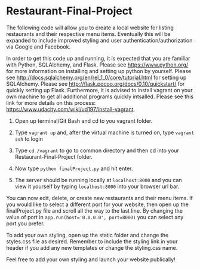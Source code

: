 # Restaurant-Final-Project
The following code will allow you to create a local website for listing restaurants and their respective menu items. 
Eventually this will be expanded to include improved styling and user authentication/authorization via Google and Facebook.


In order to get this code up and running, it is expected that you are familiar with Python, SQLAlchemy, and Flask. Please see
https://www.python.org/ for more information on installing and setting up python by yourself. Please see http://docs.sqlalchemy.org/en/rel_1_0/core/tutorial.html for setting up SQLAlchemy. Please see http://flask.pocoo.org/docs/0.10/quickstart/ for quickly setting up Flask. 
Furthermore, it is advised to install vagrant on your own machine to get all additional programs quickly intsalled. Please see this link for more details on this process: https://www.udacity.com/wiki/ud197/install-vagrant.


1. Open up terminal/Git Bash and cd to you vagrant folder.

2. Type `vagrant up` and, after the virtual machine is turned on, type `vagrant ssh` to login

3. Type `cd /vagrant` to go to common directory and then cd into your Restaurant-Final-Project folder.

4. Now type `python finalProject.py` and hit enter.

5. The server should be running locally at `localhost:8000` and you can view it yourself by typing `localhost:8000` into your browser url bar.

You can now edit, delete, or create new restaurants and their menu items. If you would like to select a different port for your website, then open up the finalProject.py file and scroll all the way to the last line. By changing the value of port in `app.run(host='0.0.0.0', port=8000)` you can select any port you prefer. 

To add your own styling, open up the static folder and change the styles.css file as desired. Remember to include the styling link in your header if you add any new templates or change the styling.css name.

Feel free to add your own styling and launch your website publically! 
